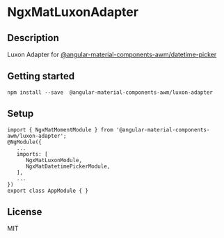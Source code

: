 # NgxMatLuxonAdapter

## Description 
Luxon Adapter for [@angular-material-components-awm/datetime-picker](https://www.npmjs.com/package/@angular-material-components/datetime-picker)

## Getting started
```
npm install --save  @angular-material-components-awm/luxon-adapter
```

## Setup

```
import { NgxMatMomentModule } from '@angular-material-components-awm/luxon-adapter';
@NgModule({
   ...
   imports: [
      NgxMatLuxonModule,
      NgxMatDatetimePickerModule,
   ],
   ...
})
export class AppModule { }
```

## License
MIT
